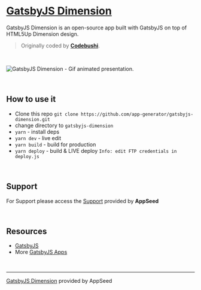 # [GatsbyJS Dimension](https://appseed.us/apps/gatsbyjs/html5up-dimension)

GatsbyJS Dimension is an open-source app built with GatsbyJS on top of HTML5Up Dimension design. 

> Originally coded by **[Codebushi](https://github.com/codebushi)**.

<br />

![GatsbyJS Dimension - Gif animated presentation.](https://github.com/app-generator/static/blob/master/products/gatsbyjs-apps-intro.gif?raw=true)

<br />

## How to use it
- Clone this repo `git clone https://github.com/app-generator/gatsbyjs-dimension.git`
- change directory to `gatsbyjs-dimension`
- `yarn` - install deps
- `yarn dev` - live edit
- `yarn build` - build for production
- `yarn deploy` - build & LIVE deploy `Info: edit FTP credentials in deploy.js `

<br />

## Support

For Support please access the [Support](https://appseed.us/support) provided by **AppSeed** 

<br />

## Resources
 
 - [GatsbyJS](https://www.gatsbyjs.org/)
 - More [GatsbyJS Apps](https://appseed.us/apps/gatsbyjs)

<br />

---
[GatsbyJS Dimension](https://appseed.us/apps/gatsbyjs/html5up-dimension) provided by AppSeed

